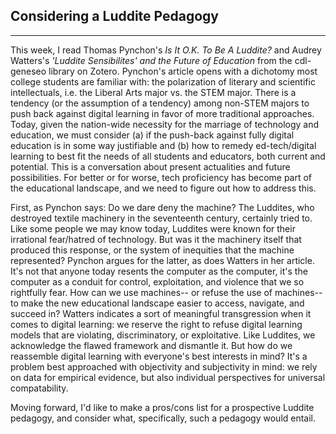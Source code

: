 ## Considering a Luddite Pedagogy
--- 
This week, I read Thomas Pynchon's *Is It O.K. To Be A Luddite?* and Audrey Watters's *'Luddite Sensibilites' and the Future of Education* from the cdl-geneseo library on Zotero. Pynchon's article opens with a dichotomy most college students are familiar with: the polarization of literary and scientific intellectuals, i.e. the Liberal Arts major vs. the STEM major. There is a tendency (or the assumption of a tendency) among non-STEM majors to push back against digital learning in favor of more traditional approaches. Today, given the nation-wide necessity for the marriage of technology and education, we must consider (a) if the push-back against fully digital education is in some way justifiable and (b) how to remedy ed-tech/digital learning to best fit the needs of all students and educators, both current and potential. This is a conversation about present actualities and future possibilities. For better or for worse, tech proficiency has become part of the educational landscape, and we need to figure out how to address this. 

First, as Pynchon says: Do we dare deny the machine? The Luddites, who destroyed textile machinery in the seventeenth century, certainly tried to. Like some people we may know today, Luddites were known for their irrational fear/hatred of technology. But was it the machinery itself that produced this response, or the system of inequities that the machine represented? Pynchon argues for the latter, as does Watters in her article. It's not that anyone today resents the computer as the computer, it's the computer as a conduit for control, exploitation, and violence that we so rightfully fear. How can we use machines-- or refuse the use of machines-- to make the new educational landscape easier to access, navigate, and succeed in? Watters indicates a sort of meaningful transgression when it comes to digital learning: we reserve the right to refuse digital learning models that are violating, discriminatory, or exploitative. Like Luddites, we acknowledge the flawed framework and dismantle it. But how do we reassemble digital learning with everyone's best interests in mind? It's a problem best approached with objectivity and subjectivity in mind: we rely on data for empirical evidence, but also individual perspectives for universal compatability. 

Moving forward, I'd like to make a pros/cons list for a prospective Luddite pedagogy, and consider what, specifically, such a pedagogy would entail. 
